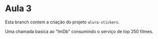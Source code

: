 # Aula 3

Esta branch contem a criação do projeto `alura-stickers`.

Uma chamada basica ao "ImDb" consumindo o serviço de top 250 filmes.
